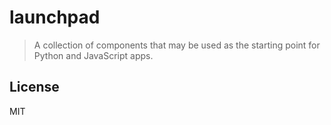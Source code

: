# launchpad
> A collection of components that may be used as the starting point for Python and JavaScript apps.

## License

MIT



